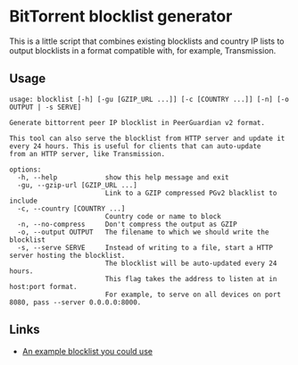 # BitTorrent blocklist generator

This is a little script that combines existing blocklists
and country IP lists to output blocklists in a format 
compatible with, for example, Transmission.

## Usage

```
usage: blocklist [-h] [-gu [GZIP_URL ...]] [-c [COUNTRY ...]] [-n] [-o OUTPUT | -s SERVE]

Generate bittorrent peer IP blocklist in PeerGuardian v2 format.

This tool can also serve the blocklist from HTTP server and update it
every 24 hours. This is useful for clients that can auto-update
from an HTTP server, like Transmission.

options:
  -h, --help            show this help message and exit
  -gu, --gzip-url [GZIP_URL ...]
                        Link to a GZIP compressed PGv2 blacklist to include
  -c, --country [COUNTRY ...]
                        Country code or name to block
  -n, --no-compress     Don't compress the output as GZIP
  -o, --output OUTPUT   The filename to which we should write the blocklist
  -s, --serve SERVE     Instead of writing to a file, start a HTTP server hosting the blocklist.
                        The blocklist will be auto-updated every 24 hours.
                        This flag takes the address to listen at in host:port format.
                        For example, to serve on all devices on port 8080, pass --server 0.0.0.0:8000.
```

## Links
- [An example blocklist you could use](https://github.com/Naunter/BT_BlockLists)
